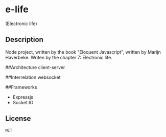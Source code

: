 # e-life
(Electronic life)
## Description
Node project, written by the book "Eloquent Javascript", written by Marijn Haverbeke.
Writen by the chapter 7: Electronic life.

##Architecture
client-server

##Interrelation
websocket

##Frameworks
* Expressjs
* Socket.IO

## License
    MIT
